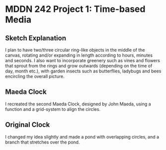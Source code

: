 # MDDN 242 Project 1: Time-based Media  

## Sketch Explanation

I plan to have two/three circular ring-like objects in the middle of the canvas, rotating and/or expanding in length according to hours, minutes and seconds. I also want to incorporate greenery such as vines and flowers that sprout from the rings and grow outwards (depending on the time of day, month etc.), with garden insects such as butterflies, ladybugs and bees encircling the overall picture.

## Maeda Clock

I recreated the second Maeda Clock, designed by John Maeda, using a function and a grid-system to align the circles.

## Original Clock

I changed my idea slightly and made a pond with overlapping circles, and a branch that stretches over the pond.